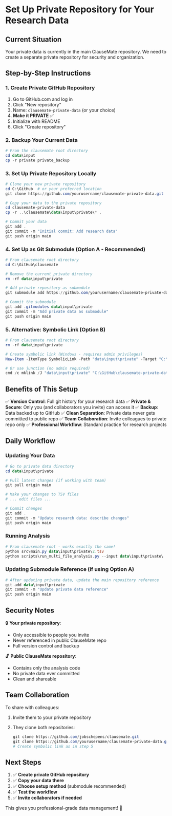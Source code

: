 # Set Up Private Repository for Your Research Data

## Current Situation

Your private data is currently in the main ClauseMate repository. We need to create a separate private repository for security and organization.

## Step-by-Step Instructions

### 1. Create Private GitHub Repository

1. Go to GitHub.com and log in
2. Click "New repository"
3. Name: `clausemate-private-data` (or your choice)
4. **Make it PRIVATE** ✅
5. Initialize with README
6. Click "Create repository"

### 2. Backup Your Current Data

```powershell
# From the clausemate root directory
cd data\input
cp -r private private_backup
```

### 3. Set Up Private Repository Locally

```powershell
# Clone your new private repository
cd C:\GitHub  # or your preferred location
git clone https://github.com/yourusername/clausemate-private-data.git

# Copy your data to the private repository
cd clausemate-private-data
cp -r ..\clausemate\data\input\private\* .

# Commit your data
git add .
git commit -m "Initial commit: Add research data"
git push origin main
```

### 4. Set Up as Git Submodule (Option A - Recommended)

```powershell
# From clausemate root directory
cd C:\GitHub\clausemate

# Remove the current private directory
rm -rf data\input\private

# Add private repository as submodule
git submodule add https://github.com/yourusername/clausemate-private-data.git data/input/private

# Commit the submodule
git add .gitmodules data\input\private
git commit -m "Add private data as submodule"
git push origin main
```

### 5. Alternative: Symbolic Link (Option B)

```powershell
# From clausemate root directory
rm -rf data\input\private

# Create symbolic link (Windows - requires admin privileges)
New-Item -ItemType SymbolicLink -Path "data\input\private" -Target "C:\GitHub\clausemate-private-data"

# Or use junction (no admin required)
cmd /c mklink /J "data\input\private" "C:\GitHub\clausemate-private-data"
```

## Benefits of This Setup

✅ **Version Control**: Full git history for your research data
✅ **Private & Secure**: Only you (and collaborators you invite) can access it
✅ **Backup**: Data backed up to GitHub
✅ **Clean Separation**: Private data never gets committed to public repo
✅ **Team Collaboration**: Invite colleagues to private repo only
✅ **Professional Workflow**: Standard practice for research projects

## Daily Workflow

### Updating Your Data

```powershell
# Go to private data directory
cd data\input\private

# Pull latest changes (if working with team)
git pull origin main

# Make your changes to TSV files
# ... edit files ...

# Commit changes
git add .
git commit -m "Update research data: describe changes"
git push origin main
```

### Running Analysis

```powershell
# From clausemate root - works exactly the same!
python src\main.py data\input\private\2.tsv
python scripts\run_multi_file_analysis.py --input data\input\private\
```

### Updating Submodule Reference (if using Option A)

```powershell
# After updating private data, update the main repository reference
git add data\input\private
git commit -m "Update private data reference"
git push origin main
```

## Security Notes

🔒 **Your private repository**:

- Only accessible to people you invite
- Never referenced in public ClauseMate repo
- Full version control and backup

🔓 **Public ClauseMate repository**:

- Contains only the analysis code
- No private data ever committed
- Clean and shareable

## Team Collaboration

To share with colleagues:

1. Invite them to your private repository
2. They clone both repositories:

   ```powershell
   git clone https://github.com/jobschepens/clausemate.git
   git clone https://github.com/yourusername/clausemate-private-data.git
   # Create symbolic link as in step 5
   ```

## Next Steps

1. ✅ **Create private GitHub repository**
2. ✅ **Copy your data there**
3. ✅ **Choose setup method** (submodule recommended)
4. ✅ **Test the workflow**
5. ✅ **Invite collaborators if needed**

This gives you professional-grade data management! 🚀
